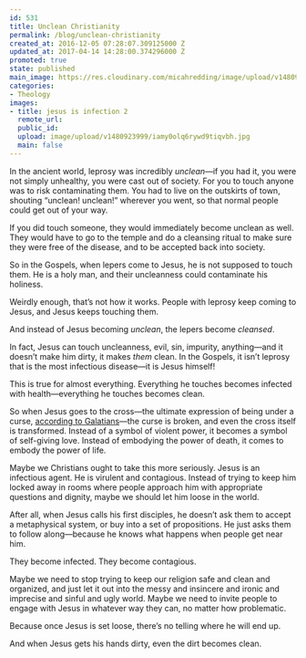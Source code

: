 ```yaml
---
id: 531
title: Unclean Christianity
permalink: /blog/unclean-christianity
created_at: 2016-12-05 07:28:07.309125000 Z
updated_at: 2017-04-14 14:28:00.374296000 Z
promoted: true
state: published
main_image: https://res.cloudinary.com/micahredding/image/upload/v1480923999/iamy0olq6rywd9tiqvbh.jpg
categories:
- Theology
images:
- title: jesus is infection 2
  remote_url: 
  public_id: 
  upload: image/upload/v1480923999/iamy0olq6rywd9tiqvbh.jpg
  main: false
---
```

In the ancient world, leprosy was incredibly *unclean*—if you had it, you were not simply unhealthy, you were cast out of society. For you to touch anyone was to risk contaminating them. You had to live on the outskirts of town, shouting “unclean! unclean!” wherever you went, so that normal people could get out of your way.

If you did touch someone, they would immediately become unclean as well. They would have to go to the temple and do a cleansing ritual to make sure they were free of the disease, and to be accepted back into society.

So in the Gospels, when lepers come to Jesus, he is not supposed to touch them. He is a holy man, and their uncleanness could contaminate his holiness. 

Weirdly enough, that’s not how it works. People with leprosy keep coming to Jesus, and Jesus keeps touching them. 

And instead of Jesus becoming *unclean*, the lepers become *cleansed*.

In fact, Jesus can touch uncleanness, evil, sin, impurity, anything—and it doesn’t make him dirty, it makes *them* clean. In the Gospels, it isn’t leprosy that is the most infectious disease—it is Jesus himself! 

This is true for almost everything. Everything he touches becomes infected with health—everything he touches becomes clean. 

So when Jesus goes to the cross—the ultimate expression of being under a curse, [according to Galatians](https://www.biblegateway.com/passage/?search=Galatians+3%3A13&version=NIV)—the curse is broken, and even the cross itself is transformed. Instead of a symbol of violent power, it becomes a symbol of self-giving love. Instead of embodying the power of death, it comes to embody the power of life.

Maybe we Christians ought to take this more seriously. Jesus is an infectious agent. He is virulent and contagious. Instead of trying to keep him locked away in rooms where people approach him with appropriate questions and dignity, maybe we should let him loose in the world. 

After all, when Jesus calls his first disciples, he doesn’t ask them to accept a metaphysical system, or buy into a set of propositions. He just asks them to follow along—because he knows what happens when people get near him. 

They become infected. They become contagious. 

Maybe we need to stop trying to keep our religion safe and clean and organized, and just let it out into the messy and insincere and ironic and imprecise and sinful and ugly world. Maybe we need to invite people to engage with Jesus in whatever way they can, no matter how problematic.

Because once Jesus is set loose, there’s no telling where he will end up. 

And when Jesus gets his hands dirty, even the dirt becomes clean.

